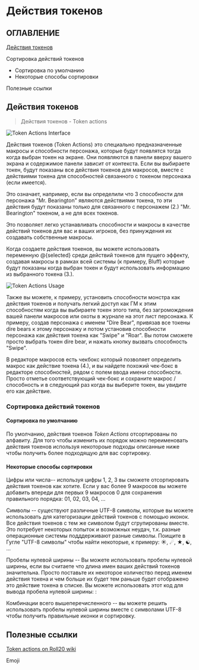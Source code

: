 # Действия токенов

## **ОГЛАВЛЕНИЕ**

[Действия токенов](https://github.com/palikhov/palant_roll20_setup/wiki/13.-Token-Actions---Действия-токена#Действия-токенов)

Сортировка действий токенов

* Сортировка по умолчанию
* Некоторые способы сортировки 

Полезные ссылки

## Действия токенов

> Действия токенов - Token actions

![Token Actions Interface](https://raw.githubusercontent.com/palikhov/palant_roll20_setup/master/img/img-Token_Actions_Interface-01.png)

Действия токенов \(Token Actions\) это специально предназначенные макросы и способности персонажа, которые будут появлятся тогда когда выбран токен на экране. Они появляются в панели вверху вашего экрана и содержимое панели зависит от контекста. Если вы выбираете токен, будут показаны все действия токенов для макросов, вместе с действиями токена для способностей связанного с токеном персонажа \(если имеется\).

Это означает, например, если вы определили что 3 способности для персонажа "Mr. Bearington" являются действиями токена, то эти действия будут показаны только для связанного с персонажем \(2.\) "Mr. Bearington" токеном, а не для всех токенов.

Это позволяет легко устанавливать способности и макросы в качестве действий токенов для вас и ваших игроков, без принуждения их создавать собственные макросы.

Когда создаете действия токенов, вы можете использовать переменную @{selected} среди действий токенов для пущего эффекту, создавая макросы в рамках всей системы \(к примеру, Bluff\) которые будут показаны когда выбран токен и будут использовать информацию из выбранного токена \(3.\).

![Token Actions Usage](https://raw.githubusercontent.com/palikhov/palant_roll20_setup/master/img/img-Token_Actions_Usage-02.png)

Также вы можете, к примеру, установить способности монстра как действия токенов и получать легкий доступ как ГМ к этим способностям когда вы выбираете токен этого типа, без загромождения вашей панели макросов или охоты в журнале на этот лист персонажа. К примеру, создав персонажа с именем "Dire Bear", привязав все токены dire bears к этому персонажу и потом установив способности персонажа как действия токена как "Swipe" и "Roar". Вы потом сможете просто выбрать токен dire bear, и нажать кнопку вызвать способность "Swipe".

В редакторе макросов есть чекбокс который позволяет определить макрос как действие токена \(4.\), и вы найдете похожий чек-бокс в редакторе способностей, рядом с полем ввода имени способности. Просто отметье соответствующий чек-бокс и сохраните макрос / способность и в следующий раз когда вы выберите токен, вы увидите его как действие.

### Сортировка действий токенов

#### Сортировка по умолчанию

По умолчанию, действия токенов _Token Actions_ отсортированы по алфавиту. Для того чтобы изменить их порядок можно переименовать действия токенов используя некотороые подходы описанные ниже чтобы получить более подходящую для вас сортировку.

#### Некоторые способы сортировки

Цифры или числа-- используя цифры 1, 2, 3 вы сможете отсортировать действия токенов как хотите. Если у вас более 9 макросов вы можете добавить впереди для первых 9 макросов 0 для сохранения правильного порядка: 01, 02, 03, 04, ...

Символы -- существуют различные UTF-8 символы, которые вы можете использовать для категоризации действий токенов с помощью иконок. Все действия токенов с тем же символом будут сгрупированы вместе. Это потребует некоторых попыток и возможных неудач, т.к. разные операционные системы подддерживают разные символы. Поищите в Гугле "UTF-8 символы" чтобы найти некоторые, к примеру: ☀, ☄, ★, ☯, ...

Пробелы нулевой ширины -- Вы можете использовать пробелы нулевой ширины, если вы считаете что длина имен ваших действий токенов значительна. Просто поставьте их некоторое количество перед именем действия токена и чем больше их будет тем раньше будет отображено это действие токена в списке. Вы можете использовать этот код для вывода пробела нулевой ширины: : ​

Комбинации всего вышеперечисленного -- вы можете решить использовать пробелы нулевой ширины вместе с символами UTF-8 чтобы получить правильные иконки и сортировку.

## Полезные ссылки

[Token actions on Roll20 wiki](https://wiki.roll20.net/Token_Actions)

Emoji

